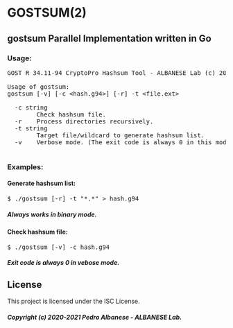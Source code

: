# GOSTSUM(2)
## gostsum Parallel Implementation written in Go

### Usage:
<pre>
GOST R 34.11-94 CryptoPro Hashsum Tool - ALBANESE Lab (c) 2020-2021

Usage of gostsum:
gostsum [-v] [-c &lt;hash.g94&gt;] [-r] -t &lt;file.ext&gt;

  -c string
        Check hashsum file.
  -r    Process directories recursively.
  -t string
        Target file/wildcard to generate hashsum list.
  -v    Verbose mode. (The exit code is always 0 in this mode)

</pre>

### Examples:

#### Generate hashsum list:
<pre>
$ ./gostsum [-r] -t "*.*" > hash.g94
</pre>
##### Always works in binary mode. 

#### Check hashsum file:
<pre>
$ ./gostsum [-v] -c hash.g94
</pre>
##### Exit code is always 0 in vebose mode. 

## License

This project is licensed under the ISC License.
##### Copyright (c) 2020-2021 Pedro Albanese - ALBANESE Lab.
